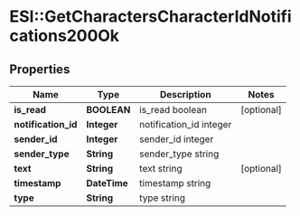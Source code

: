 # ESI::GetCharactersCharacterIdNotifications200Ok

## Properties
Name | Type | Description | Notes
------------ | ------------- | ------------- | -------------
**is_read** | **BOOLEAN** | is_read boolean | [optional] 
**notification_id** | **Integer** | notification_id integer | 
**sender_id** | **Integer** | sender_id integer | 
**sender_type** | **String** | sender_type string | 
**text** | **String** | text string | [optional] 
**timestamp** | **DateTime** | timestamp string | 
**type** | **String** | type string | 


